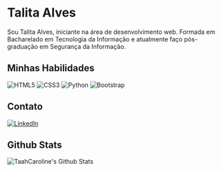 # Talita Alves

Sou Talita Alves, iniciante na área de desenvolvimento web. Formada em Bacharelado em Tecnologia da Informação e atualmente faço pós-graduação em Segurança da Informação.

## Minhas Habilidades 
![HTML5](https://img.shields.io/badge/HTML5-800000?style=for-the-badge&logo=html5)
![CSS3](https://img.shields.io/badge/CSS3-B0C4DE?style=for-the-badge&logo=css3&logoColor=264CE4)
![Python](https://img.shields.io/badge/Python-FFFF00?style=for-the-badge&logo=python)
![Bootstrap](https://img.shields.io/badge/Bootstrap-191970?style=for-the-badge&logo=bootstrap)

## Contato
[![LinkedIn](https://img.shields.io/badge/LinkedIn-B0C4DE?style=for-the-badge&logo=linkedin&logoColor=0E76A8)](https://www.linkedin.com/in/taahcaroline/)


## Github Stats 
![TaahCaroline's Github Stats](https://github-readme-stats.vercel.app/api?username=taahcaroline&theme=transparent&bg_color=000&border_color=DB7093&show_icons=true&icon_color=DB7093&title_color=DB7093&text_color=FFF)

